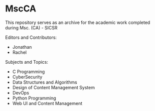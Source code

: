 # MscCA

This repository serves as an archive for the academic work completed during Msc. (CA) - SICSR

Editors and Contributors:
- Jonathan 
- Rachel

Subjects and Topics:
- C Programming
- CyberSecurity
- Data Structures and Algorithms
- Design of Content Management System
- DevOps
- Python Programming
- Web UI and Content Management
